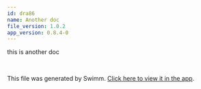 ```yaml
---
id: dra86
name: Another doc
file_version: 1.0.2
app_version: 0.8.4-0
---
```


this is another doc

<br/>

This file was generated by Swimm. [Click here to view it in the app](https://swimm-web-app.web.app/repos/Z2l0aHViJTNBJTNBdGVzdC1naXRodWItYXBwJTNBJTNBc3dpbW1pbw==/docs/dra86).